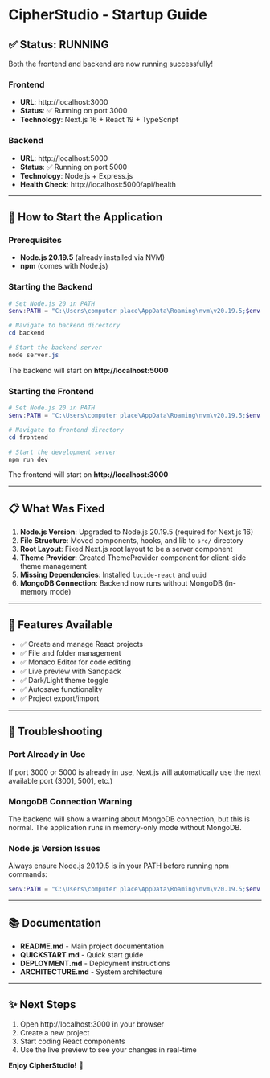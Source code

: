 # CipherStudio - Startup Guide

## ✅ Status: RUNNING

Both the frontend and backend are now running successfully!

### Frontend
- **URL**: http://localhost:3000
- **Status**: ✅ Running on port 3000
- **Technology**: Next.js 16 + React 19 + TypeScript

### Backend
- **URL**: http://localhost:5000
- **Status**: ✅ Running on port 5000
- **Technology**: Node.js + Express.js
- **Health Check**: http://localhost:5000/api/health

---

## 🚀 How to Start the Application

### Prerequisites
- **Node.js 20.19.5** (already installed via NVM)
- **npm** (comes with Node.js)

### Starting the Backend

```powershell
# Set Node.js 20 in PATH
$env:PATH = "C:\Users\computer place\AppData\Roaming\nvm\v20.19.5;$env:PATH"

# Navigate to backend directory
cd backend

# Start the backend server
node server.js
```

The backend will start on **http://localhost:5000**

### Starting the Frontend

```powershell
# Set Node.js 20 in PATH
$env:PATH = "C:\Users\computer place\AppData\Roaming\nvm\v20.19.5;$env:PATH"

# Navigate to frontend directory
cd frontend

# Start the development server
npm run dev
```

The frontend will start on **http://localhost:3000**

---

## 📋 What Was Fixed

1. **Node.js Version**: Upgraded to Node.js 20.19.5 (required for Next.js 16)
2. **File Structure**: Moved components, hooks, and lib to `src/` directory
3. **Root Layout**: Fixed Next.js root layout to be a server component
4. **Theme Provider**: Created ThemeProvider component for client-side theme management
5. **Missing Dependencies**: Installed `lucide-react` and `uuid`
6. **MongoDB Connection**: Backend now runs without MongoDB (in-memory mode)

---

## 🎯 Features Available

- ✅ Create and manage React projects
- ✅ File and folder management
- ✅ Monaco Editor for code editing
- ✅ Live preview with Sandpack
- ✅ Dark/Light theme toggle
- ✅ Autosave functionality
- ✅ Project export/import

---

## 🔧 Troubleshooting

### Port Already in Use
If port 3000 or 5000 is already in use, Next.js will automatically use the next available port (3001, 5001, etc.)

### MongoDB Connection Warning
The backend will show a warning about MongoDB connection, but this is normal. The application runs in memory-only mode without MongoDB.

### Node.js Version Issues
Always ensure Node.js 20.19.5 is in your PATH before running npm commands:
```powershell
$env:PATH = "C:\Users\computer place\AppData\Roaming\nvm\v20.19.5;$env:PATH"
```

---

## 📚 Documentation

- **README.md** - Main project documentation
- **QUICKSTART.md** - Quick start guide
- **DEPLOYMENT.md** - Deployment instructions
- **ARCHITECTURE.md** - System architecture

---

## ✨ Next Steps

1. Open http://localhost:3000 in your browser
2. Create a new project
3. Start coding React components
4. Use the live preview to see your changes in real-time

**Enjoy CipherStudio!** 🎉

